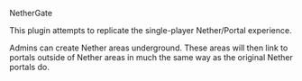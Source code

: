 NetherGate

This plugin attempts to replicate the single-player Nether/Portal experience.

Admins can create Nether areas underground. These areas will then link to portals outside of Nether areas in much the same way as the original Nether portals do.